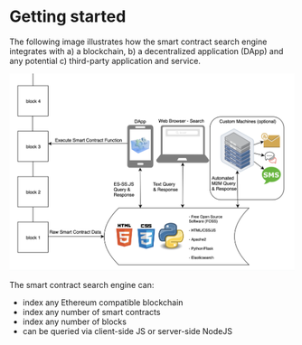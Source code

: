 # Getting started

The following image illustrates how the smart contract search engine integrates with a) a blockchain, b) a decentralized application (DApp) and any potential c) third-party application and service.

![](../.gitbook/assets/SCSE-getting_started-01.png)

The smart contract search engine can:
 * index any Ethereum compatible blockchain
 * index any number of smart contracts
 * index any number of blocks
 * can be queried via client-side JS or server-side NodeJS
